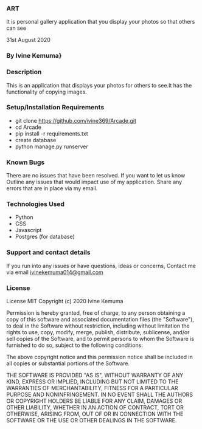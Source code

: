 ### ART

It is personal gallery application that you display your photos so that others can see

31st August 2020

### By Ivine Kemuma}

### Description
 This is an application that displays your photos for others to see.It has the functionality of copying images.

### Setup/Installation Requirements

* git clone https://github.com/ivine369/Arcade.git
* cd Arcade
* pip install -r requirements.txt
* create database
* python manage.py runserver

### Known Bugs

 There are no issues that have been resolved. If you want to let us know Outline any issues that would impact use of my application. Share any errors that are in place via my email.

### Technologies Used

* Python 
* CSS 
* Javascript
* Postgres (for database)

### Support and contact details

If you run into any issues or have questions, ideas or concerns,
Contact me via email ivinekemuma014@gmail.com


### License

License
MIT Copyright (c) 2020 Ivine Kemuma

Permission is hereby granted, free of charge, to any person obtaining a copy of this software and associated documentation files (the "Software"), to deal in the Software without restriction, including without limitation the rights to use, copy, modify, merge, publish, distribute, sublicense, and/or sell copies of the Software, and to permit persons to whom the Software is furnished to do so, subject to the following conditions:

The above copyright notice and this permission notice shall be included in all copies or substantial portions of the Software.

THE SOFTWARE IS PROVIDED "AS IS", WITHOUT WARRANTY OF ANY KIND, EXPRESS OR IMPLIED, INCLUDING BUT NOT LIMITED TO THE WARRANTIES OF MERCHANTABILITY, FITNESS FOR A PARTICULAR PURPOSE AND NONINFRINGEMENT. IN NO EVENT SHALL THE AUTHORS OR COPYRIGHT HOLDERS BE LIABLE FOR ANY CLAIM, DAMAGES OR OTHER LIABILITY, WHETHER IN AN ACTION OF CONTRACT, TORT OR OTHERWISE, ARISING FROM, OUT OF OR IN CONNECTION WITH THE SOFTWARE OR THE USE OR OTHER DEALINGS IN THE SOFTWARE.
